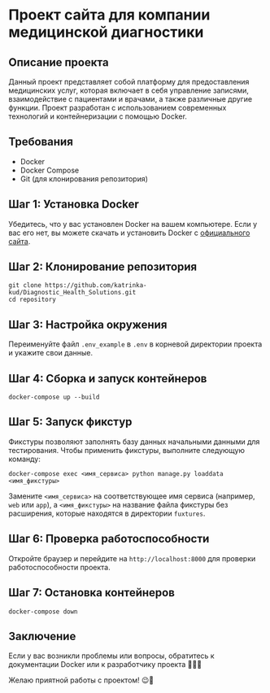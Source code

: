 # Проект сайта для компании медицинской диагностики

## Описание проекта

Данный проект представляет собой платформу для предоставления медицинских услуг, которая включает в себя управление записями, взаимодействие с пациентами и врачами, а также различные другие функции. Проект разработан с использованием современных технологий и контейнеризации с помощью Docker.

## Требования

- Docker
- Docker Compose
- Git (для клонирования репозитория)

## Шаг 1: Установка Docker

Убедитесь, что у вас установлен Docker на вашем компьютере. Если у вас его нет, вы можете скачать и установить Docker с [официального сайта](https://www.docker.com/products/docker-desktop).

## Шаг 2: Клонирование репозитория

```
git clone https://github.com/katrinka-kud/Diagnostic_Health_Solutions.git
cd repository
```

## Шаг 3: Настройка окружения

Переименуйте файл `.env_example` в `.env` в корневой директории проекта и укажите свои данные.

## Шаг 4: Сборка и запуск контейнеров

```
docker-compose up --build
```

## Шаг 5: Запуск фикстур

Фикстуры позволяют заполнять базу данных начальными данными для тестирования. Чтобы применить фикстуры, выполните следующую команду:

```
docker-compose exec <имя_сервиса> python manage.py loaddata <имя_фикстуры>
```

Замените `<имя_сервиса>` на соответствующее имя сервиса (например, `web` или `app`), а `<имя_фикстуры>` на название файла фикстуры без расширения, которые находятся в директории `fuxtures`.

## Шаг 6: Проверка работоспособности

Откройте браузер и перейдите на `http://localhost:8000` для проверки работоспособности проекта.

## Шаг 7: Остановка контейнеров

```
docker-compose down
```

## Заключение

Если у вас возникли проблемы или вопросы, обратитесь к документации Docker или к разработчику проекта 👩🏻‍💻

Желаю приятной работы с проектом! 😉🚀